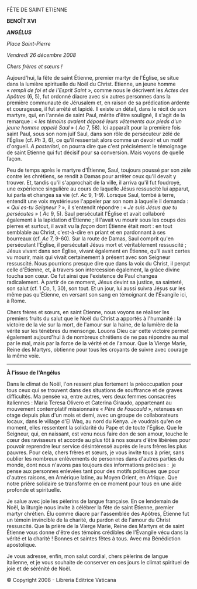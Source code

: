 FÊTE DE SAINT ETIENNE

**BENOÎT XVI**

***ANGÉLUS***

*Place Saint-Pierre*

*Vendredi 26 décembre 2008*

*Chers frères et sœurs !*

Aujourd'hui, la fête de saint Étienne, premier martyr de l'Église, se situe dans la lumière spirituelle du Noël du Christ. Etienne, un jeune homme « *rempli de foi et de l'Esprit Saint* », comme nous le décrivent les *Actes des Apôtres* (6, 5), fut ordonné diacre avec six autres personnes dans la première communauté de Jérusalem et, en raison de sa prédication ardente et courageuse, il fut arrêté et lapidé. Il existe un détail, dans le récit de son martyre, qui, en l'année de saint Paul, mérite d'être souligné, il s'agit de la remarque : « *les témoins avaient déposé leurs vêtements aux pieds d'un jeune homme appelé Saul* » ( *Ac* 7, 58). Ici apparaît pour la première fois saint Paul, sous son nom juif Saul, dans son rôle de persécuteur zélé de l'Église (cf. *Ph* 3, 6), ce qu'il ressentait alors comme un devoir et un motif d'orgueil. *A posteriori*, on pourra dire que c'est précisément le témoignage de saint Etienne qui fut décisif pour sa conversion. Mais voyons de quelle façon.

Peu de temps après le martyre d'Étienne, Saul, toujours poussé par son zèle contre les chrétiens, se rendit à Damas pour arrêter ceux qu'il devait y trouver. Et, tandis qu'il s'approchait de la ville, il arriva qu'il fut foudroyé, une expérience singulière au cours de laquelle Jésus ressuscité lui apparut, lui parla et changea sa vie (cf. *Ac* 9, 1-9). Lorsque Saul, tombé à terre, entendit une voix mystérieuse l'appeler par son nom à laquelle il demanda : « *Qui es-tu Seigneur ?* », il s'entendit répondre : « *Je suis Jésus que tu persécutes* » ( *Ac* 9, 5). Saul persécutait l'Église et avait collaboré également à la lapidation d'Étienne ; il l'avait vu mourir sous les coups des pierres et surtout, il avait vu la *façon* dont Étienne était mort : en tout semblable au Christ, c'est-à-dire en priant et en pardonnant à ses bourreaux (cf. *Ac* 7, 9-60). Sur la route de Damas, Saul comprit qu'en persécutant l'Église, il persécutait Jésus mort et véritablement ressuscité ; Jésus vivant dans son Église, vivant également en Étienne, qu'il avait certes vu mourir, mais qui vivait certainement à présent avec son Seigneur ressuscité. Nous pourrions presque dire que dans la voix du Christ, il perçut celle d'Étienne, et, à travers son intercession également, la grâce divine toucha son cœur. Ce fut ainsi que l'existence de Paul changea radicalement. À partir de ce moment, Jésus devint sa justice, sa sainteté, son salut (cf. 1 *Co*, 1, 30), son tout. Et un jour, lui aussi suivra Jésus sur les même pas qu'Étienne, en versant son sang en témoignant de l'Évangile ici, à Rome.

Chers frères et sœurs, en saint Étienne, nous voyons se réaliser les premiers fruits du salut que le Noël du Christ a apportés à l'humanité : la victoire de la vie sur la mort, de l'amour sur la haine, de la lumière de la vérité sur les ténèbres du mensonge. Louons Dieu car cette victoire permet également aujourd'hui à de nombreux chrétiens de ne pas répondre au mal par le mal, mais par la force de la vérité et de l'amour. Que la Vierge Marie, Reine des Martyrs, obtienne pour tous les croyants de suivre avec courage la même voie.

* * *

**À l'issue de l'Angélus**

Dans le climat de Noël, l'on ressent plus fortement la préoccupation pour tous ceux qui se trouvent dans des situations de souffrance et de graves difficultés. Ma pensée va, entre autres, vers deux femmes consacrées italiennes : Maria Teresa Olivero et Caterina Giraudo, appartenant au mouvement contemplatif missionnaire « *Père de Foucauld* », retenues en otage depuis plus d'un mois et demi, avec un groupe de collaborateurs locaux, dans le village d'El Waq, au nord du Kenya. Je voudrais qu'en ce moment, elles ressentent la solidarité du Pape et de toute l'Église. Que le Seigneur, qui, en naissant, est venu nous faire don de son amour, touche le cœur des ravisseurs et accorde au plus tôt à nos sœurs d'être libérées pour pouvoir reprendre leur service désintéressé auprès de leurs frères les plus pauvres. Pour cela, chers frères et sœurs, je vous invite tous à prier, sans oublier les nombreux enlèvements de personnes dans d'autres parties du monde, dont nous n'avons pas toujours des informations précises :  je pense aux personnes enlevées tant pour des motifs politiques que pour d'autres raisons, en Amérique latine, au Moyen Orient, en Afrique. Que notre prière solidaire se transforme en ce moment pour tous en une aide profonde et spirituelle.

Je salue avec joie les pèlerins de langue française. En ce lendemain de Noël, la liturgie nous invite à célébrer la fête de saint Étienne, premier martyr chrétien. Élu comme diacre par l'assemblée des Apôtres, Étienne fut un témoin invincible de la charité, du pardon et de l'amour du Christ ressuscité. Que la prière de la Vierge Marie, Reine des Martyrs et de saint Étienne vous donne d'être des témoins crédibles de l'Évangile vécu dans la vérité et la charité ! Bonnes et saintes fêtes à tous. Avec ma Bénédiction apostolique.

Je vous adresse, enfin, mon salut cordial, chers pèlerins de langue italienne, et je vous souhaite de conserver en ces jours le climat spirituel de joie et de sérénité de Noël.

© Copyright 2008 - Libreria Editrice Vaticana